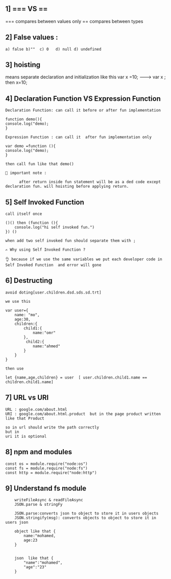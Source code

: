 ## 1] === VS ==

=== compares between values only
== compares between types

## 2] False values :

    a) false b)""  c) 0   d) null d) undefined

## 3] hoisting

means separate declaration and initialization like this
var x =10; ---> var x ; then x=10;

## 4] Declaration Function VS Expression Function

    Declaration Function: can call it before or after fun implementation

    function demo(){
    console.log("demo);
    }

    Expression Function : can call it  after fun implementation only

    var demo =function (){
    console.log("demo);
    }

    then call fun like that demo()

    🧨 important note :

          after return inside fun statement will be as a ded code except declaration fun. will hoisting before applying return.


## 5] Self Invoked Function 
    call itself once 

    ()() then (function (){
        console.log("hi self invoked fun.")
    }) ()

    when add two self invoked fun should separate them with ; 

    ✍ Why using Self Invoked Function ?

    👌 because if we use the same variables we put each developer code in  Self Invoked Function  and error will gone

## 6] Destructing

    avoid doting[user.children.dsd.sds.sd.trt]

    we use this 

    var user={
        name: "mo",
        age:30,
        children:{
            child1:{
                name:"omr"
            },
             child2:{
                name:"ahmed"
            }
        }
    }

    then use 

    let {name,age,children} = user  [ user.children.child1.name == children.child1.name]

## 7] URL vs URI

    URL : google.com/about.html
    URI : google.com/about.html.product  but in the page product written like that Product 

    so in url should write the path correctly 
    but in 
    uri it is optional

## 8] npm and modules
    const os = module.require("node:os")
    const fs = module.require("node:fs")
    const http = module.require("node:http")


## 9] Understand fs module 

        writeFileAsync & readFileAsync
        JSON.parse & stringFy 

        JSON.parse:converts json to object to store it in users objects
        JSON.stringify(msg): converts objects to object to store it in users json

        object like that {
            name:"mohamed,
            age:23
        }


        json  like that {
            "name":"mohamed",
            "age":"23"
        }